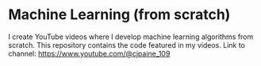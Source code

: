 # Machine Learning (from scratch) 
I create YouTube videos where I develop machine learning algorithms from scratch. This repository contains the code featured in my videos.
Link to channel: https://www.youtube.com/@cjpaine_109
